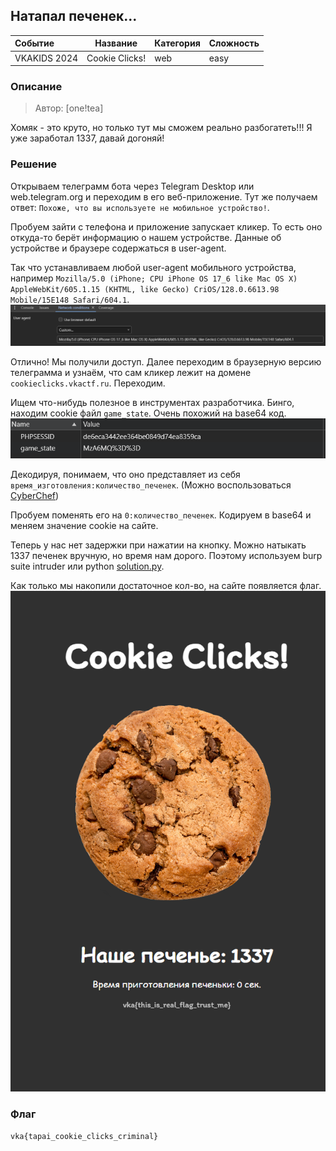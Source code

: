 ## Натапал печенек...

| Событие | Название | Категория | Сложность |
| :------ | ---- | ---- | ---- |
| VKAKIDS 2024 | Cookie Clicks! | web | easy |

  
### Описание


> Автор: [one!tea]
>
Хомяк - это круто, но только тут мы сможем реально разбогатеть!!! Я уже заработал 1337, давай догоняй!


### Решение
Открываем телеграмм бота через Telegram Desktop или web.telegram.org и переходим в его веб-приложение. Тут же получаем ответ: `Похоже, что вы используете не мобильное устройство!`.

Пробуем зайти с телефона и приложение запускает кликер. То есть оно откуда-то берёт информацию о нашем устройстве. Данные об устройстве и браузере содержаться в user-agent.

Так что устанавливаем любой user-agent мобильного устройства, например `Mozilla/5.0 (iPhone; CPU iPhone OS 17_6 like Mac OS X) AppleWebKit/605.1.15 (KHTML, like Gecko) CriOS/128.0.6613.98 Mobile/15E148 Safari/604.1`.
![](change_ua.png)

Отлично! Мы получили доступ. Далее переходим в браузерную версию телеграмма и узнаём, что сам кликер лежит на домене `cookieclicks.vkactf.ru`. Переходим.

Ищем что-нибудь полезное в инструментах разработчика. Бинго, находим cookie файл `game_state`. Очень похожий на base64 код. 
![](base64_cookies.png)

Декодируя, понимаем, что оно представляет из себя `время_изготовления:количество_печенек`. (Можно воспользоваться [CyberChef](https://gchq.github.io/CyberChef/#recipe=From_Base64('A-Za-z0-9%2B/%3D',true,false)))

Пробуем поменять его на `0:количество_печенек`. Кодируем в base64 и меняем значение cookie на сайте.

Теперь у нас нет задержки при нажатии на кнопку. Можно натыкать 1337 печенек вручную, но время нам дорого. Поэтому используем burp suite intruder или python [solution.py](./solution.py).

Как только мы накопили достаточное кол-во, на сайте появляется флаг.
![](flag.png)

### Флаг

```
vka{tapai_cookie_clicks_criminal}
```
